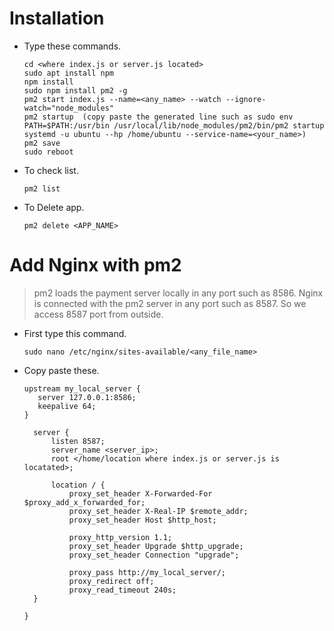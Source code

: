 
# Installation

 - Type these commands.
 
   ```
   cd <where index.js or server.js located>
   sudo apt install npm
   npm install
   sudo npm install pm2 -g
   pm2 start index.js --name=<any_name> --watch --ignore-watch="node_modules"
   pm2 startup  (copy paste the generated line such as sudo env PATH=$PATH:/usr/bin /usr/local/lib/node_modules/pm2/bin/pm2 startup systemd -u ubuntu --hp /home/ubuntu --service-name=<your_name>)
   pm2 save
   sudo reboot
   ```
 - To check list.
   ```
   pm2 list
   ```
 - To Delete app.
   ```
   pm2 delete <APP_NAME>
   ```

# Add Nginx with pm2

 > pm2 loads the payment server locally in any port such as 8586. Nginx is connected with the pm2 server in any port such as 8587. So we access 8587 port from outside.
  
  - First type this command.
    ```
    sudo nano /etc/nginx/sites-available/<any_file_name>
    ```
  - Copy paste these.
    ```
    upstream my_local_server {
       server 127.0.0.1:8586;
       keepalive 64;
    }

      server {
          listen 8587;
          server_name <server_ip>;
          root </home/location where index.js or server.js is locatated>;

          location / {
              proxy_set_header X-Forwarded-For $proxy_add_x_forwarded_for;
              proxy_set_header X-Real-IP $remote_addr;
              proxy_set_header Host $http_host;

              proxy_http_version 1.1;
              proxy_set_header Upgrade $http_upgrade;
              proxy_set_header Connection "upgrade";

              proxy_pass http://my_local_server/;
              proxy_redirect off;
              proxy_read_timeout 240s;
      }

    }
    ```
  
  
  
  
  
  
  
  
  
  
  
  
  
  
